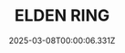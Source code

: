 ---
title: "ELDEN RING"
id: 1245620
date: 2025-03-08T00:00:06.331Z
link: games/steam/recent/elden-ring
image: http://media.steampowered.com/steamcommunity/public/images/apps/1245620/b6e290dd5a92ce98f89089a207733c70c41a1871.jpg
playtime_2weeks: 161
playtime_forever: 15383
playtime_windows_forever: 0
playtime_mac_forever: 0
playtime_linux_forever: 15383
playtime_deck_forever: 15383
---